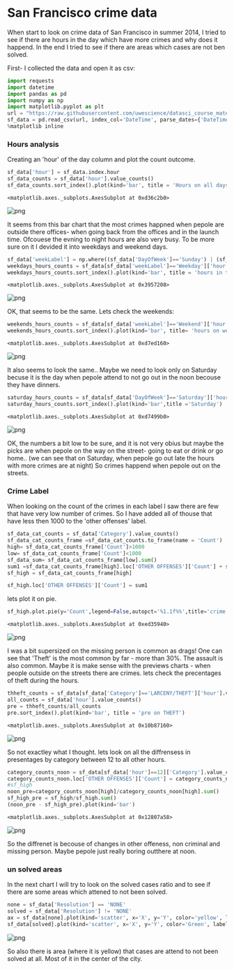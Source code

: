
# San Francisco crime data 

When start to look on crime data of San Francisco in summer 2014, I tried to see if there are hours in the day which have more crimes and why does it happend. 
In the end I tried to see if there are areas which cases are not ben solved.

First- I collected the data and open it as csv:


```python
import requests
import datetime
import pandas as pd 
import numpy as np
import matplotlib.pyplot as plt
url = "https://raw.githubusercontent.com/uwescience/datasci_course_materials/master/assignment6/sanfrancisco_incidents_summer_2014.csv"
sf_data = pd.read_csv(url, index_col='DateTime', parse_dates={'DateTime':['Date','Time']})
%matplotlib inline
```

### Hours analysis

Creating an 'hour' of the day column and plot the count outcome. 


```python
sf_data['hour'] = sf_data.index.hour
sf_data_counts = sf_data['hour'].value_counts()
sf_data_counts.sort_index().plot(kind='bar', title = 'Hours on all days')
```




    <matplotlib.axes._subplots.AxesSubplot at 0xd36c2b0>




![png](output_5_1.png)


It seems from this bar chart that the most crimes happned when pepole are outside there offices- when going back from the offices and in the launch time. Ofcouese the evning to night hours are also very busy. To be more sure on it I devided it into weekdays and weekend days.


```python
sf_data['weekLabel'] = np.where((sf_data['DayOfWeek']=='Sunday') | (sf_data['DayOfWeek']=='Saturday') , 'Weekend', 'Weekday')
weekdays_hours_counts = sf_data[sf_data['weekLabel']=='Weekday']['hour'].value_counts() 
weekdays_hours_counts.sort_index().plot(kind='bar', title = 'hours in the weekdays')
```




    <matplotlib.axes._subplots.AxesSubplot at 0x3957208>




![png](output_7_1.png)


OK, that seems to be the same. Lets check the weekends:


```python
weekends_hours_counts = sf_data[sf_data['weekLabel']=='Weekend']['hour'].value_counts() 
weekends_hours_counts.sort_index().plot(kind='bar', title= 'hours on weekends')
```




    <matplotlib.axes._subplots.AxesSubplot at 0xd7ed160>




![png](output_9_1.png)


It also seems to look the same.. Maybe we need to look only on Saturday becuse it is the day when pepole attend to not go out in the noon becouse they have dinners.


```python
saturday_hours_counts = sf_data[sf_data['DayOfWeek']=='Saturday']['hour'].value_counts() 
saturday_hours_counts.sort_index().plot(kind='bar',title ='Saturday')
```




    <matplotlib.axes._subplots.AxesSubplot at 0xd7499b0>




![png](output_11_1.png)


OK, the numbers a bit low to be sure, and it is not very obius but maybe the picks are when pepole on the way on the street- going to eat or drink or go home.. (we can see that on Saturday, when pepole go out late the hours with more crimes are at night)
So crimes happend when pepole out on the streets.

### Crime Label

When looking on the count of the crimes in each label I saw there are few that have very low number of crimes. So I have added all of thouse that have less then 1000 to the 'other offenses' label.


```python
sf_data_cat_counts = sf_data['Category'].value_counts()
sf_data_cat_counts_frame =sf_data_cat_counts.to_frame(name = 'Count')
high= sf_data_cat_counts_frame['Count']>1000
low= sf_data_cat_counts_frame['Count']<1000
sf_data_sum= sf_data_cat_counts_frame[low].sum()
sum1 =sf_data_cat_counts_frame[high].loc['OTHER OFFENSES']['Count'] + sf_data_sum
sf_high = sf_data_cat_counts_frame[high]
```


```python
sf_high.loc['OTHER OFFENSES']['Count'] = sum1
```

lets plot it on pie. 


```python
sf_high.plot.pie(y='Count',legend=False,autopct='%1.1f%%',title='crime Category')
```




    <matplotlib.axes._subplots.AxesSubplot at 0xed35940>




![png](output_18_1.png)

I was a bit supersized on the missing person is common as drags! One can see that 'Theft' is the most common by far - more than 30%. The assault is also common. Maybe it is make sense with the previews charts - when people outside on the streets there are crimes. lets check the precentages of theft during the hours. 

```python
thheft_counts = sf_data[sf_data['Category']=='LARCENY/THEFT']['hour'].value_counts()
all_counts = sf_data['hour'].value_counts() 
pre = thheft_counts/all_counts
pre.sort_index().plot(kind='bar', title = 'pre on THEFT')
```




    <matplotlib.axes._subplots.AxesSubplot at 0x10b87160>




![png](output_20_1.png)


So not exactley what I thought. lets look on all the diffrensess in presentages by category between 12 to all other hours.


```python
category_counts_noon = sf_data[sf_data['hour']==12]['Category'].value_counts().to_frame(name = 'Count') 
category_counts_noon.loc['OTHER OFFENSES']['Count'] = category_counts_noon.loc['OTHER OFFENSES']['Count'] + category_counts_noon[low].sum()
#sf_high
noon_pre=category_counts_noon[high]/category_counts_noon[high].sum()
sf_high_pre = sf_high/sf_high.sum()
(noon_pre - sf_high_pre).plot(kind='bar')
```




    <matplotlib.axes._subplots.AxesSubplot at 0x12807a58>




![png](output_22_1.png)


So the diffrenet is becouse of changes in other offeness, non criminal and missing person. Maybe pepole just really boring outthere at noon. 

###  un solved areas

In the next chart I will try to look on the solved cases ratio and to see if there are some areas which attened to not been solved.


```python
none = sf_data['Resolution'] == 'NONE'
solved = sf_data['Resolution'] != 'NONE'
ax = sf_data[none].plot(kind='scatter', x='X', y='Y', color='yellow', label='not solved');
sf_data[solved].plot(kind='scatter', x='X', y='Y', color='Green', label='Solved', ax=ax);
```


![png](output_26_0.png)


So also there is area (where it is yellow) that cases are attend to not been solved at all. 
Most of it in the center of the city. 
